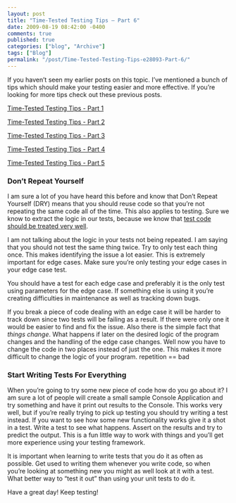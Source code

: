 ```yaml
---
layout: post
title: "Time-Tested Testing Tips – Part 6"
date: 2009-08-19 08:42:00 -0400
comments: true
published: true
categories: ["blog", "Archive"]
tags: ["Blog"]
permalink: "/post/Time-Tested-Testing-Tips-e28093-Part-6/"
---
```

<!-- more -->



<p>If you haven&rsquo;t seen my earlier posts on this topic. I&rsquo;ve mentioned a bunch of tips which should make your testing easier and more effective. If you&rsquo;re looking for more tips check out these previous posts.</p>
<p><a href="/post/2009/05/19/Time-Tested-Testing-Tips-Part-1.aspx" target="_blank">Time-Tested Testing Tips - Part 1</a></p>
<p><a href="/post/2009/05/19/Time-Tested-Testing-Tips-Part-2.aspx" target="_blank">Time-Tested Testing Tips - Part 2</a></p>
<p><a href="/post/2009/05/20/Time-Tested-Testing-Tips-Part-3.aspx" target="_blank">Time-Tested Testing Tips - Part 3</a></p>
<p><a href="/post/2009/05/21/Time-Tested-Testing-Tips-Part-4.aspx" target="_blank">Time-Tested Testing Tips - Part 4</a></p>
<p><a href="/post/2009/06/08/Time-Tested-Testing-Tips-Part-5.aspx" target="_blank">Time-Tested Testing Tips - Part 5</a></p>
<h3>Don&rsquo;t Repeat Yourself</h3>
<p>I am sure a lot of you have heard this before and know that Don&rsquo;t Repeat Yourself (DRY) means that you should reuse code so that you&rsquo;re not repeating the same code all of the time. This also applies to testing. Sure we know to extract the logic in our tests, because we know that <a href="/post/treat-your-tests-well/" target="_blank">test code should be treated very well</a>.</p>
<p>I am not talking about the logic in your tests not being repeated. I am saying that you should not test the same thing twice. Try to only test each thing once. This makes identifying the issue a lot easier. This is extremely important for edge cases. Make sure you&rsquo;re only testing your edge cases in your edge case test.</p>
<p>You should have a test for each edge case and preferably it is the only test using parameters for the edge case. If something else is using it you&rsquo;re creating difficulties in maintenance as well as tracking down bugs.</p>
<p>If you break a piece of code dealing with an edge case it will be harder to track down since two tests will be failing as a result. If there were only one it would be easier to find and fix the issue. Also there is the simple fact that <em>things change</em>. What happens if later on the desired logic of the program changes and the handling of the edge case changes. Well now you have to change the code in two places instead of just the one. This makes it more difficult to change the logic of your program. repetition == bad</p>
<h3>Start Writing Tests For Everything</h3>
<p>When you&rsquo;re going to try some new piece of code how do you go about it? I am sure a lot of people will create a small sample Console Application and try something and have it print out results to the Console. This works very well, but if you&rsquo;re really trying to pick up testing you should try writing a test instead. If you want to see how some new functionality works give it a shot in a test. Write a test to see what happens. Assert on the results and try to predict the output. This is a fun little way to work with things and you&rsquo;ll get more experience using your testing framework.</p>
<p>It is important when learning to write tests that you do it as often as possible. Get used to writing them whenever you write code, so when you&rsquo;re looking at something new you might as well look at it with a test. What better way to &ldquo;test it out&rdquo; than using your unit tests to do it.</p>
<p>Have a great day! Keep testing!</p>
